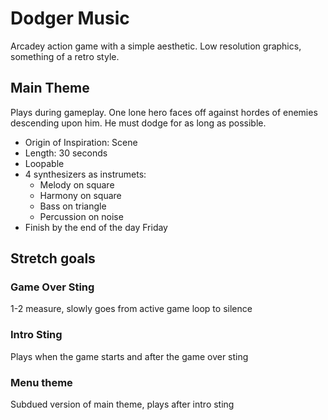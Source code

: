 # Dodger Music

Arcadey action game with a simple aesthetic. Low resolution graphics, something
of a retro style.

## Main Theme

Plays during gameplay. One lone hero faces off against hordes of enemies
descending upon him. He must dodge for as long as possible.

* Origin of Inspiration: Scene
* Length: 30 seconds
* Loopable
* 4 synthesizers as instrumets:
  * Melody on square
  * Harmony on square
  * Bass on triangle
  * Percussion on noise
* Finish by the end of the day Friday

## Stretch goals

### Game Over Sting

1-2 measure, slowly goes from active game loop to silence

### Intro Sting

Plays when the game starts and after the game over sting

### Menu theme

Subdued version of main theme, plays after intro sting

